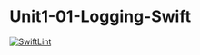 # Unit1-01-Logging-Swift
[![SwiftLint](README.md/../../../workflows/SwiftLint/badge.svg)](README.md/../../../actions)

